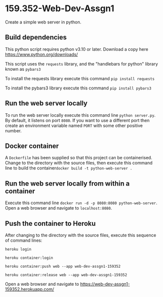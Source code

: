 # 159.352-Web-Dev-Assgn1
Create a simple web server in python.

## Build dependencies
This python script requires python v3.10 or later. Download a copy here https://www.python.org/downloads/

This script uses the `requests` library, and the "handlebars for python" library known as `pybars3`

To install the requests library execute this command `pip install requests` 

To install the pybars3 library execute this command `pip install pybars3`

## Run the web server locally
To run the web server locally execute this command line
`python server.py`. By default, it listens on port `8080`. If you want to use a different
port then create an environment variable named `PORT` with some other positive number.

## Docker container
A `Dockerfile` has been supplied so that this project can be containerised. Change to the
directory with the source files, then execute 
this command line to build the container`docker build -t python-web-server .`

## Run the web server locally from within a container
Execute this command line `docker run -d -p 8080:8080 python-web-server`. Open a web browser
and navigate to `localhost:8080`.

## Push the container to Heroku
After changing to the directory with the source files, execute this sequence of command lines:

`heroku login`

`heroku container:login`

`heroku container:push web --app web-dev-assgn1-159352`

`heroku container:release web --app web-dev-assgn1-159352`

Open a web browser and navigate to https://web-dev-assgn1-159352.herokuapp.com/
